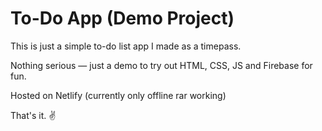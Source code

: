 # To-Do App (Demo Project)

This is just a simple to-do list app I made as a timepass.

Nothing serious — just a demo to try out HTML, CSS, JS and Firebase for fun.

Hosted on Netlify (currently only offline rar working) 

That's it. ✌️
